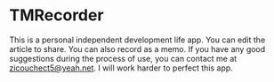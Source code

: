 # TMRecorder
This is a personal independent development life app. You can edit the article to share. You can also record as a memo. If you have any good suggestions during the process of use, you can contact me at zicouchect5@yeah.net. I will work harder to perfect this app.
